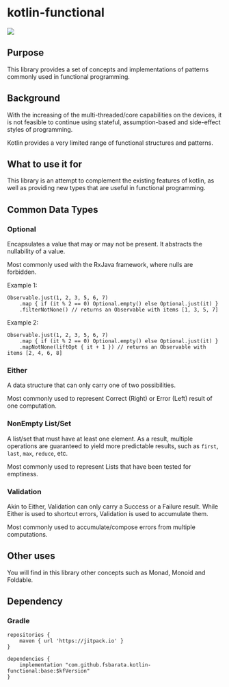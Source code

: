 # kotlin-functional

[![](https://jitpack.io/v/fsbarata/kotlin-functional.svg)](https://jitpack.io/#fsbarata/kotlin-functional)

## Purpose

This library provides a set of concepts and implementations of patterns commonly used in functional programming.

## Background

With the increasing of the multi-threaded/core capabilities on the devices,
it is not feasible to continue using stateful, assumption-based and side-effect styles of programming.

Kotlin provides a very limited range of functional structures and patterns.

## What to use it for

This library is an attempt to complement the existing features of kotlin,
as well as providing new types that are useful in functional programming.

## Common Data Types

### Optional
Encapsulates a value that may or may not be present.
It abstracts the nullability of a value.

Most commonly used with the RxJava framework, where nulls are forbidden.

Example 1:
```
Observable.just(1, 2, 3, 5, 6, 7)
	.map { if (it % 2 == 0) Optional.empty() else Optional.just(it) }
	.filterNotNone() // returns an Observable with items [1, 3, 5, 7]
```

Example 2:
```
Observable.just(1, 2, 3, 5, 6, 7)
	.map { if (it % 2 == 0) Optional.empty() else Optional.just(it) }
	.mapNotNone(liftOpt { it + 1 }) // returns an Observable with items [2, 4, 6, 8]
```

### Either

A data structure that can only carry one of two possibilities.

Most commonly used to represent Correct (Right) or Error (Left) result of one computation.

### NonEmpty List/Set

A list/set that must have at least one element.
As a result, multiple operations are guaranteed to yield more predictable results,
such as `first`, `last`, `max`, `reduce`, etc.

Most commonly used to represent Lists that have been tested for emptiness.

### Validation

Akin to Either, Validation can only carry a Success or a Failure result.
While Either is used to shortcut errors, Validation is used to accumulate them.

Most commonly used to accumulate/compose errors from multiple computations.


## Other uses

You will find in this library other concepts such as Monad, Monoid and Foldable.


## Dependency
### Gradle

```
repositories {
	maven { url 'https://jitpack.io' }
}

dependencies {
    implementation "com.github.fsbarata.kotlin-functional:base:$kfVersion"
}
```

